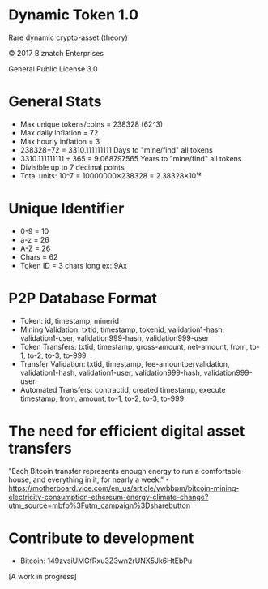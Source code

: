 # Dynamic Token 1.0
Rare dynamic crypto-asset (theory)

© 2017 Biznatch Enterprises 

General Public License 3.0

# General Stats
- Max unique tokens/coins = 238328 (62^3)
- Max daily inflation = 72
- Max hourly inflation = 3 
- 238328÷72 = 3310.111111111   Days to "mine/find" all tokens
- 3310.111111111 ÷ 365 = 9.068797565 Years to "mine/find" all tokens
- Divisible up to 7 decimal points
- Total units: 10^7 = 10000000×238328 = 2.38328×10¹²

# Unique Identifier
- 0-9   = 10
- a-z   = 26
- A-Z   = 26
- Chars = 62
- Token ID = 3 chars long  ex: 9Ax

# P2P Database Format
- Token:      id, timestamp, minerid
- Mining Validation:  txtid, timestamp, tokenid, validation1-hash, validation1-user, validation999-hash, validation999-user
- Token Transfers:      txtid, timestamp, gross-amount, net-amount, from, to-1, to-2, to-3, to-999
- Transfer Validation:  txtid, timestamp, fee-amountpervalidation, validation1-hash, validation1-user, validation999-hash, validation999-user
- Automated Transfers:  contractid, created timestamp, execute timestamp, from, amount, to-1, to-2, to-3, to-999 

# The need for efficient digital asset transfers

"Each Bitcoin transfer represents enough energy to run a comfortable house, and everything in it, for nearly a week." - https://motherboard.vice.com/en_us/article/ywbbpm/bitcoin-mining-electricity-consumption-ethereum-energy-climate-change?utm_source=mbfb%3Futm_campaign%3Dsharebutton

# Contribute to development
- Bitcoin: 149zvsiUMGfRxu3Z3wn2rUNX5Jk6HtEbPu

[A work in progress]

